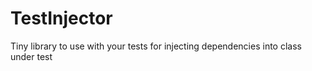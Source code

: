 # TestInjector
Tiny library to use with your tests for injecting dependencies into class under test
